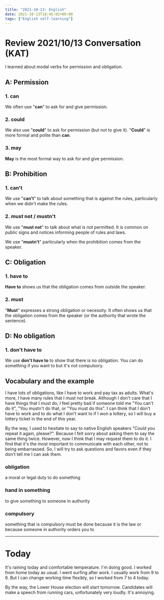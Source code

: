 ```yaml
---
title: "2021-10-13: English"
date: 2021-10-13T18:45:02+09:00
tags: ["English self-learning"]
---
```

# Review 2021/10/13 Conversation (KAT)
I learned about modal verbs for permission and obligation.

## A: Permission

### 1. can
We often use "**can**" to ask for and give permission.

### 2. could
We also use "**could**" to ask for permission (but not to give it).
"**Could**" is more formal and polite than **can**.

### 3. may
**May** is the most formal way to ask for and give permission.

## B: Prohibition
### 1. can't
We use "**can't**" to talk about something that is against the rules,
particularly when we didn't make the rules.

### 2. must not / mustn't
We use "**must not**" to talk about what is not permitted.
It is common on public signs and notices informing people of rules and laws.

We use "**mustn't**" particularly when the prohibition comes from the speaker.

## C: Obligation
### 1. have to
**Have to** shows us that the obligation comes from outside the speaker.

### 2. must
"**Must**" expresses a strong obligation or necessity.
It often shows us that the obligation comes from the speaker
(or the authority that wrote the sentence).

## D: No obligation
### 1. don't have to
We use **don't have to** to show that there is no obligation.
You can do something if you want to but it's not compulsory.

## Vocabulary and the example
I have lots of obligations, like I have to work and pay tax as adults.
What's more, I have many rules that I must not break.
Although I don't care that I have things that I must do, I feel pretty bad if someone told me "You can't do it", "You mustn't do that, or "You must do this".
I can think that I don't have to work and to do what I don't want to if I won a lottery, so I will buy a lottery ticket in the end of this year.

By the way, I used to hesitate to say to native English speakers "Could you repeat it again, please?".
Because I felt sorry about asking them to say the same thing twice.
However, now I think that I may request them to do it.
I find that it's the most important to communicate with each other, not to being embarrassed.
So, I will try to ask questions and favors even if they don't tell me I can ask them.

### obligation
a moral or legal duty to do something

### hand in something
to give something to someone in authority

### compulsory
something that is compulsory must be done because it is the law or because someone in authority orders you to

---

# Today
It's raining today and comfortable temperature.
I'm doing good.
I worked from home today as usual.
I went surfing after work.
I usually work from 9 to 6.
But I can change working time flexibly, so I worked from 7 to 4 today.

By the way, the Lower House election will start tomorrow.
Candidates will make a speech from running cars, unfortunately very loudly.
It's annoying.
